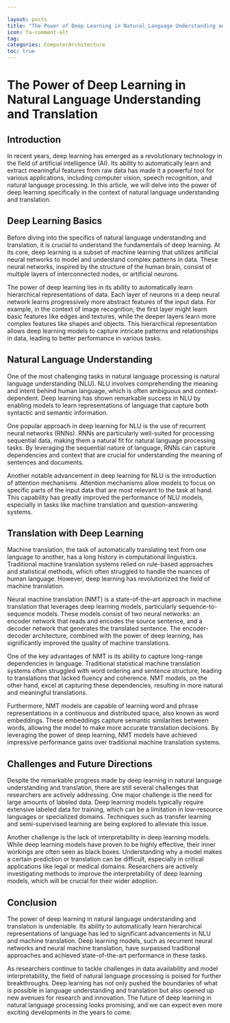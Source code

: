 ```yaml
---

layout: posts
title: "The Power of Deep Learning in Natural Language Understanding and Translation"
icon: fa-comment-alt
tag:      
categories: ComputerArchitecture
toc: true
---
```




# The Power of Deep Learning in Natural Language Understanding and Translation

## Introduction

In recent years, deep learning has emerged as a revolutionary technology in the field of artificial intelligence (AI). Its ability to automatically learn and extract meaningful features from raw data has made it a powerful tool for various applications, including computer vision, speech recognition, and natural language processing. In this article, we will delve into the power of deep learning specifically in the context of natural language understanding and translation.

## Deep Learning Basics

Before diving into the specifics of natural language understanding and translation, it is crucial to understand the fundamentals of deep learning. At its core, deep learning is a subset of machine learning that utilizes artificial neural networks to model and understand complex patterns in data. These neural networks, inspired by the structure of the human brain, consist of multiple layers of interconnected nodes, or artificial neurons.

The power of deep learning lies in its ability to automatically learn hierarchical representations of data. Each layer of neurons in a deep neural network learns progressively more abstract features of the input data. For example, in the context of image recognition, the first layer might learn basic features like edges and textures, while the deeper layers learn more complex features like shapes and objects. This hierarchical representation allows deep learning models to capture intricate patterns and relationships in data, leading to better performance in various tasks.

## Natural Language Understanding

One of the most challenging tasks in natural language processing is natural language understanding (NLU). NLU involves comprehending the meaning and intent behind human language, which is often ambiguous and context-dependent. Deep learning has shown remarkable success in NLU by enabling models to learn representations of language that capture both syntactic and semantic information.

One popular approach in deep learning for NLU is the use of recurrent neural networks (RNNs). RNNs are particularly well-suited for processing sequential data, making them a natural fit for natural language processing tasks. By leveraging the sequential nature of language, RNNs can capture dependencies and context that are crucial for understanding the meaning of sentences and documents.

Another notable advancement in deep learning for NLU is the introduction of attention mechanisms. Attention mechanisms allow models to focus on specific parts of the input data that are most relevant to the task at hand. This capability has greatly improved the performance of NLU models, especially in tasks like machine translation and question-answering systems.

## Translation with Deep Learning

Machine translation, the task of automatically translating text from one language to another, has a long history in computational linguistics. Traditional machine translation systems relied on rule-based approaches and statistical methods, which often struggled to handle the nuances of human language. However, deep learning has revolutionized the field of machine translation.

Neural machine translation (NMT) is a state-of-the-art approach in machine translation that leverages deep learning models, particularly sequence-to-sequence models. These models consist of two neural networks: an encoder network that reads and encodes the source sentence, and a decoder network that generates the translated sentence. The encoder-decoder architecture, combined with the power of deep learning, has significantly improved the quality of machine translations.

One of the key advantages of NMT is its ability to capture long-range dependencies in language. Traditional statistical machine translation systems often struggled with word ordering and sentence structure, leading to translations that lacked fluency and coherence. NMT models, on the other hand, excel at capturing these dependencies, resulting in more natural and meaningful translations.

Furthermore, NMT models are capable of learning word and phrase representations in a continuous and distributed space, also known as word embeddings. These embeddings capture semantic similarities between words, allowing the model to make more accurate translation decisions. By leveraging the power of deep learning, NMT models have achieved impressive performance gains over traditional machine translation systems.

## Challenges and Future Directions

Despite the remarkable progress made by deep learning in natural language understanding and translation, there are still several challenges that researchers are actively addressing. One major challenge is the need for large amounts of labeled data. Deep learning models typically require extensive labeled data for training, which can be a limitation in low-resource languages or specialized domains. Techniques such as transfer learning and semi-supervised learning are being explored to alleviate this issue.

Another challenge is the lack of interpretability in deep learning models. While deep learning models have proven to be highly effective, their inner workings are often seen as black boxes. Understanding why a model makes a certain prediction or translation can be difficult, especially in critical applications like legal or medical domains. Researchers are actively investigating methods to improve the interpretability of deep learning models, which will be crucial for their wider adoption.

## Conclusion

The power of deep learning in natural language understanding and translation is undeniable. Its ability to automatically learn hierarchical representations of language has led to significant advancements in NLU and machine translation. Deep learning models, such as recurrent neural networks and neural machine translation, have surpassed traditional approaches and achieved state-of-the-art performance in these tasks.

As researchers continue to tackle challenges in data availability and model interpretability, the field of natural language processing is poised for further breakthroughs. Deep learning has not only pushed the boundaries of what is possible in language understanding and translation but also opened up new avenues for research and innovation. The future of deep learning in natural language processing looks promising, and we can expect even more exciting developments in the years to come.